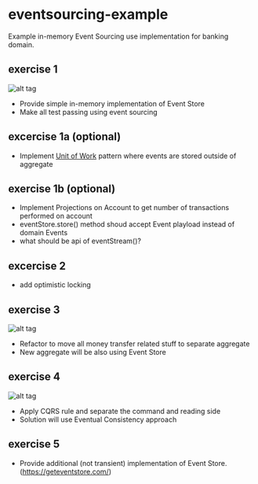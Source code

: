 # eventsourcing-example
Example in-memory Event Sourcing use implementation for banking domain. 


## exercise 1
![alt tag](https://raw.githubusercontent.com/michal-lipski/eventsourcing-example/master/event_store_exercise_1.png)
- Provide simple in-memory implementation of Event Store
- Make all test passing using event sourcing 

## excercise 1a (optional)
- Implement [Unit of Work](https://martinfowler.com/eaaCatalog/unitOfWork.html) pattern where events are stored outside of aggregate

## exercise 1b (optional)
- Implement Projections on Account to get number of transactions performed on account
- eventStore.store() method shoud accept Event playload instead of domain Events
- what should be api of eventStream()?

## excercise 2
- add optimistic locking

## exercise 3
![alt tag](https://raw.githubusercontent.com/michal-lipski/eventsourcing-example/master/event_store_exercise_2.png)
- Refactor to move all money transfer related stuff to separate aggregate
- New aggregate will be also using Event Store

## exercise 4
![alt tag](https://raw.githubusercontent.com/michal-lipski/eventsourcing-example/master/event_store_exercise_3.png)
- Apply CQRS rule and separate the command and reading side
- Solution will use Eventual Consistency approach

## exercise 5
- Provide additional (not transient) implementation of Event Store. (https://geteventstore.com/)

